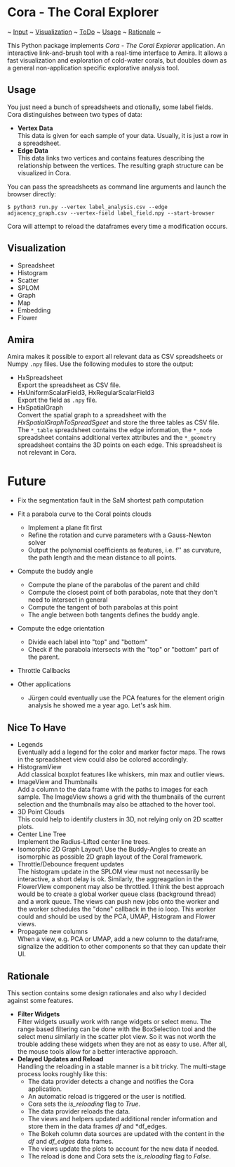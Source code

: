 # Cora - The Coral Explorer

~ [Input](#input)
~ [Visualization](#visualization)
~ [ToDo](#todo)
~ [Usage](#usage)
~ [Rationale](#rationale)
~

This Python package implements *Cora - The Coral Explorer* application. An interactive link-and-brush tool with a real-time interface to Amira. It allows a fast visualization and exploration of cold-water corals, but doubles down as a general non-application specific explorative analysis tool.

## Usage

You just need a bunch of spreadsheets and otionally, some label fields. Cora distinguishes between two types of data:

*   **Vertex Data**\
    This data is given for each sample of your data. Usually, it is just a row in a spreadsheet.
*   **Edge Data**\
    This data links two vertices and contains features describing the relationship between the vertices. The resulting graph structure can be visualized in Cora.

You can pass the spreadsheets as command line arguments and launch the browser directly:
```property
$ python3 run.py --vertex label_analysis.csv --edge adjacency_graph.csv --vertex-field label_field.npy --start-browser
```
Cora will attempt to reload the dataframes every time a modification occurs.

## Visualization

*   Spreadsheet
*   Histogram
*   Scatter
*   SPLOM
*   Graph
*   Map
*   Embedding
*   Flower

## Amira

Amira makes it possible to export all relevant data as CSV spreadsheets or Numpy `.npy` files. Use the following modules to store the output:

*   HxSpreadsheet\
    Export the spreadsheet as CSV file.
*   HxUniformScalarField3, HxRegularScalarField3\
    Export the field as `.npy` file.
*   HxSpatialGraph\
    Convert the spatial graph to a spreadsheet with the *HxSpatialGraphToSpreadSgeet* and store the three tables as CSV file. 
    The `*_table` spreadsheet contains the edge information, the `*_node` spreadsheet contains additional vertex attributes and the `*_geometry` spreadsheet contains the 3D points on each edge. This spreadsheet is not relevant in Cora.

# Future

*   Fix the segmentation fault in the SaM shortest path computation

*   Fit a parabola curve to the Coral points clouds
    *   Implement a plane fit first
    *   Refine the rotation and curve parameters with a Gauss-Newton solver
    *   Output the polynomial coefficients as features, i.e. f'' as curvature,
        the path length and the mean distance to all points.
    
*   Compute the buddy angle
    *   Compute the plane of the parabolas of the parent and child
    *   Compute the closest point of both parabolas, note that they
        don't need to intersect in general
    *   Compute the tangent of both parabolas at this point
    *   The angle between both tangents defines the buddy angle.

*   Compute the edge orientation
    *   Divide each label into "top" and "bottom"
    *   Check if the parabola intersects with the "top" or "bottom" 
        part of the parent.

*   Throttle Callbacks

*   Other applications
    *   Jürgen could eventually use the PCA features for the element origin analysis
        he showed me a year ago. Let's ask him.

## Nice To Have

*   Legends\
    Eventually add a legend for the color and marker factor maps. The rows in the 
    spreadsheet view could also be colored accordingly.
*   HistogramView\
    Add classical boxplot features like whiskers, min max
    and outlier views. 
*   ImageView and Thumbnails\
    Add a column to the data frame with the paths to images for each sample. The ImageView shows a grid with the thumbnails of the current selection and the thumbnails may also be attached to the hover tool.
*   3D Point Clouds\
    This could help to identify clusters in 3D, not relying only on 2D scatter plots.
*   Center Line Tree\
    Implement the Radius-Lifted center line trees.
*   Isomorphic 2D Graph Layout\ 
    Use the Buddy-Angles to create an isomorphic as possible 2D graph layout of the Coral framework.
*   Throttle/Debounce frequent updates\
    The histogram update in the SPLOM view must not necessarily be interactive, a short delay is ok. Similarly, the aggreagation in the FlowerView component may also be throttled. I think the best approach would be to create a global worker queue class (background thread) and a work queue. The views can push new jobs onto the worker and the worker schedules the "done" callback in the io loop. This worker could and should be used by the PCA, UMAP, Histogram and Flower views.
*   Propagate new columns\
    When a view, e.g. PCA or UMAP, add a new column to the dataframe, signalize the addition to other components so that they can update their UI.

## Rationale

This section contains some design rationales and also why I decided against some features.

*   **Filter Widgets**\
    Filter widgets usually work with range widgets or select menu. The range based filtering can be done with the BoxSelection tool and the select menu similarly in the scatter plot view. So it was not worth the trouble adding these widgets when they are not as easy to use. After all, the mouse tools allow for a better interactive approach.
*   **Delayed Updates and Reload**\
    Handling the reloading in a stable manner is a bit tricky. The multi-stage process looks roughly like this:
    *   The data provider detects a change and notifies the Cora application.
    *   An automatic reload is triggered or the user is notified.
    *   Cora sets the *is_reloading* flag to *True*.
    *   The data provider reloads the data.
    *   The views and helpers updated additional render information and store them in the data frames *df* and *df_edges.
    *   The Bokeh column data sources are updated with the content in the *df* and *df_edges* data frames.
    *   The views update the plots to account for the new data if needed.
    *   The reload is done and Cora sets the *is_reloading* flag to *False*.